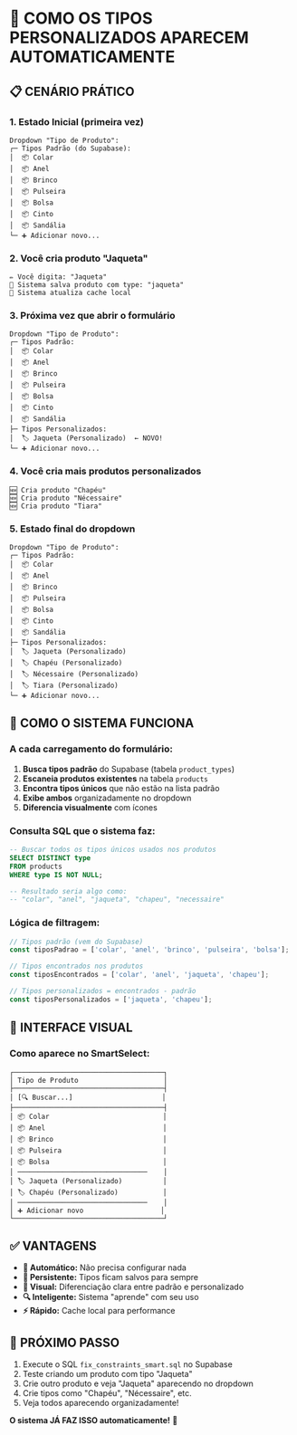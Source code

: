 # 🎯 COMO OS TIPOS PERSONALIZADOS APARECEM AUTOMATICAMENTE

## 📋 **CENÁRIO PRÁTICO**

### **1. Estado Inicial (primeira vez)**
```
Dropdown "Tipo de Produto":
┌─ Tipos Padrão (do Supabase):
│  📦 Colar
│  📦 Anel  
│  📦 Brinco
│  📦 Pulseira
│  📦 Bolsa
│  📦 Cinto
│  📦 Sandália
└─ ➕ Adicionar novo...
```

### **2. Você cria produto "Jaqueta"**
```
✏️ Você digita: "Jaqueta"
💾 Sistema salva produto com type: "jaqueta"
🔄 Sistema atualiza cache local
```

### **3. Próxima vez que abrir o formulário**
```
Dropdown "Tipo de Produto":
┌─ Tipos Padrão:
│  📦 Colar
│  📦 Anel  
│  📦 Brinco
│  📦 Pulseira
│  📦 Bolsa
│  📦 Cinto
│  📦 Sandália
├─ Tipos Personalizados:
│  🏷️ Jaqueta (Personalizado)  ← NOVO!
└─ ➕ Adicionar novo...
```

### **4. Você cria mais produtos personalizados**
```
🆕 Cria produto "Chapéu" 
🆕 Cria produto "Nécessaire"
🆕 Cria produto "Tiara"
```

### **5. Estado final do dropdown**
```
Dropdown "Tipo de Produto":
┌─ Tipos Padrão:
│  📦 Colar
│  📦 Anel  
│  📦 Brinco
│  📦 Pulseira
│  📦 Bolsa
│  📦 Cinto
│  📦 Sandália
├─ Tipos Personalizados:
│  🏷️ Jaqueta (Personalizado)
│  🏷️ Chapéu (Personalizado)
│  🏷️ Nécessaire (Personalizado)
│  🏷️ Tiara (Personalizado)
└─ ➕ Adicionar novo...
```

## 🔄 **COMO O SISTEMA FUNCIONA**

### **A cada carregamento do formulário:**

1. **Busca tipos padrão** do Supabase (tabela `product_types`)
2. **Escaneia produtos existentes** na tabela `products` 
3. **Encontra tipos únicos** que não estão na lista padrão
4. **Exibe ambos** organizadamente no dropdown
5. **Diferencia visualmente** com ícones

### **Consulta SQL que o sistema faz:**
```sql
-- Buscar todos os tipos únicos usados nos produtos
SELECT DISTINCT type 
FROM products 
WHERE type IS NOT NULL;

-- Resultado seria algo como:
-- "colar", "anel", "jaqueta", "chapeu", "necessaire"
```

### **Lógica de filtragem:**
```javascript
// Tipos padrão (vem do Supabase)
const tiposPadrao = ['colar', 'anel', 'brinco', 'pulseira', 'bolsa'];

// Tipos encontrados nos produtos
const tiposEncontrados = ['colar', 'anel', 'jaqueta', 'chapeu'];

// Tipos personalizados = encontrados - padrão
const tiposPersonalizados = ['jaqueta', 'chapeu'];
```

## 🎨 **INTERFACE VISUAL**

### **Como aparece no SmartSelect:**

```
┌─────────────────────────────────────┐
│ Tipo de Produto                     │
├─────────────────────────────────────┤
│ [🔍 Buscar...]                      │
├─────────────────────────────────────┤
│ 📦 Colar                            │
│ 📦 Anel                             │
│ 📦 Brinco                           │
│ 📦 Pulseira                         │
│ 📦 Bolsa                            │
│ ────────────────────────────────    │
│ 🏷️ Jaqueta (Personalizado)          │
│ 🏷️ Chapéu (Personalizado)           │
│ ────────────────────────────────    │
│ ➕ Adicionar novo                   │
└─────────────────────────────────────┘
```

## ✅ **VANTAGENS**

- **🔄 Automático:** Não precisa configurar nada
- **💾 Persistente:** Tipos ficam salvos para sempre
- **🎨 Visual:** Diferenciação clara entre padrão e personalizado
- **🔍 Inteligente:** Sistema "aprende" com seu uso
- **⚡ Rápido:** Cache local para performance

## 🚀 **PRÓXIMO PASSO**

1. Execute o SQL `fix_constraints_smart.sql` no Supabase
2. Teste criando um produto com tipo "Jaqueta"
3. Crie outro produto e veja "Jaqueta" aparecendo no dropdown
4. Crie tipos como "Chapéu", "Nécessaire", etc.
5. Veja todos aparecendo organizadamente!

**O sistema JÁ FAZ ISSO automaticamente!** 🎯
